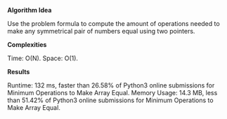 **Algorithm Idea**

Use the problem formula to compute 
the amount of operations needed to make any symmetrical 
pair of numbers equal using two pointers. 

**Complexities**

Time: O(N).
Space: O(1).

**Results**

Runtime: 132 ms, faster than 26.58% of Python3 online submissions for Minimum Operations to Make Array Equal.
Memory Usage: 14.3 MB, less than 51.42% of Python3 online submissions for Minimum Operations to Make Array Equal.
